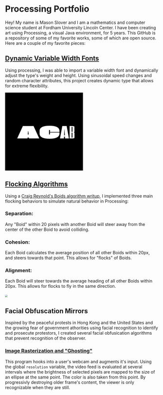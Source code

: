 # Processing Portfolio
Hey! My name is Mason Slover and I am a mathematics and computer science student at Fordham University Lincoln Center. I have been creating art using Processing, a visual Java environment, for 5 years. This GitHub is a repository of some of my favorite works, some of which are open source. Here are a couple of my favorite pieces:

## [Dynamic Variable Width Fonts](./VariableWidthFonts)
Using processing, I was able to import a variable width font and dynamically adjust the type's weight and height. Using sinusoidal speed changes and random character attributes, this project creates dynamic type that allows for extreme flexibility.

<img src="./VariableWidthFonts/VariableWidthFont.gif" style="zoom:25%;" />



## [Flocking Algorithms](./FlockingAlgorithm)

Using a [Craig Reynold's Boids algorithm writup](http://www.red3d.com/cwr/boids/), I implemented three main flocking behaviors to simulate natural behavior in Processing:

### Separation: 

Any "Boid" within 20 pixels with another Boid will steer away from the center of the other Boid to avoid colliding.

### Cohesion: 

Each Boid calculates the average position of all other Boids within 20px, and steers towards that point. This allows for "flocks" of Boids.

### Alignment: 

Each Boid will steer towards the average heading of all other Boids within 20px. This allows for flocks to fly in the same direction.



<img src="./FlockingAlgorithm/boids.gif" style="zoom:50%;" />



## Facial Obfuscation Mirrors

Inspired by the peaceful protests in Hong Kong and the United States and the growing fear of government athorities using facial recognition to identify and prosecute protestors, I created several facial obfusication algorithms that prevent recognition of the observer.

### [Image Rasterization and "Ghosting"](./Ghosting)

This program hooks into a user's webcam and augments it's input. Using the global `resolution` variable, the video feed is evaluated at several intervals where the brightness of selected pixels are mapped to the size of an ellipse at the same point. The color is also taken from this point. By progressivly destroying older frame's content, the viewer is only recognizable when they are still.







